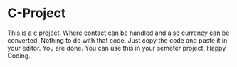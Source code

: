 # C-Project
This is a c project. Where contact can be handled and also currency can be converted.
Nothing to do with that code. Just copy the code and paste it in your editor. You are done.
You can use this in your semeter project.
Happy Coding.
